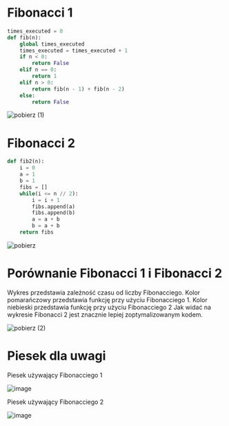 # Fibonacci 1
```py
times_executed = 0
def fib(n):
    global times_executed
    times_executed = times_executed + 1
    if n < 0:
        return False
    elif n == 0:
        return 1
    elif n > 0:
        return fib(n - 1) + fib(n - 2)
    else:
        return False
```

![pobierz (1)](https://user-images.githubusercontent.com/117569921/200168266-83a43a45-1c03-4a68-87bb-b516401d44b2.png)



# Fibonacci 2
```py
def fib2(n):
    i = 0
    a = 1
    b = 1
    fibs = []
    while(i <= n // 2):
        i = i + 1
        fibs.append(a)
        fibs.append(b)
        a = a + b
        b = a + b
    return fibs
```

![pobierz](https://user-images.githubusercontent.com/117569921/200168256-280e3249-1c65-4cf9-a4db-c774c6cd0deb.png)



# Porównanie Fibonacci 1 i Fibonacci 2

Wykres przedstawia zależność czasu od liczby Fibonacciego.
Kolor pomarańczowy przedstawia funkcję przy użyciu Fibonacciego 1.
Kolor niebieski przedstawia funkcję przy użyciu Fibonacciego 2
Jak widać na wykresie Fibonacci 2 jest znacznie lepiej zoptymalizowanym kodem.

![pobierz (2)](https://user-images.githubusercontent.com/117569921/200168319-ad1cc62b-24f4-4e27-b00a-3158bf84e545.png)


# Piesek dla uwagi
Piesek używający Fibonacciego 1


![image](https://user-images.githubusercontent.com/117569921/200168638-f777b2ad-4a50-4dd6-8b12-c17277439674.png)


Piesek używający Fibonacciego 2


![image](https://user-images.githubusercontent.com/117569921/200168789-138300d6-49c8-4716-a4eb-67352b65b367.png)
